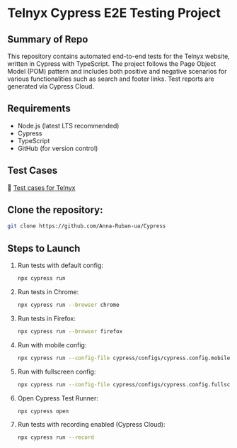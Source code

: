 # Telnyx Cypress E2E Testing Project

## Summary of Repo

This repository contains automated end-to-end tests for the Telnyx website, written in Cypress with TypeScript. The project follows the Page Object Model (POM) pattern and includes both positive and negative scenarios for various functionalities such as search and footer links. Test reports are generated via Cypress Cloud.

## Requirements

- Node.js (latest LTS recommended)
- Cypress
- TypeScript
- GitHub (for version control)

## Test Cases

🧪 [Test cases for Telnyx](https://docs.google.com/spreadsheets/d/1kseA19mz9KTTrFpkDTaiH6Goj3PPxELe0FnmTtAIUak/edit?gid=0)

## Clone the repository:
   ```sh
   git clone https://github.com/Anna-Ruban-ua/Cypress
   ```

## Steps to Launch

1. Run tests with default config:
   ```sh
   npx cypress run
   ```
2. Run tests in Chrome:
   ```sh
   npx cypress run --browser chrome
   ```
3. Run tests in Firefox:
   ```sh
   npx cypress run --browser firefox
   ```
4. Run with mobile config:
   ```sh
   npx cypress run --config-file cypress/configs/cypress.config.mobile.ts
   ```
5. Run with fullscreen config:
   ```sh
   npx cypress run --config-file cypress/configs/cypress.config.fullscreen.ts
   ```
6. Open Cypress Test Runner:
   ```sh
   npx cypress open
   ```
7. Run tests with recording enabled (Cypress Cloud):
   ```sh
   npx cypress run --record
   ```
